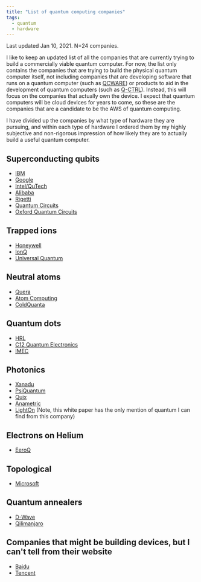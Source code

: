 ```yaml
---
title: "List of quantum computing companies"
tags:
  - quantum
  - hardware
---
```


Last updated Jan 10, 2021. N=24 companies.

I like to keep an updated list of all the companies that are currently trying to build a commercially viable quantum computer. For now, the list only contains the companies that are trying to build the physical quantum computer itself, not including companies that are developing software that runs on a quantum computer (such as [QCWARE](https://qcware.com/)) or products to aid in the development of quantum computers (such as [Q-CTRL](https://q-ctrl.com/products/)). Instead, this will focus on the companies that actually own the device. I expect that quantum computers will be cloud devices for years to come, so these are the companies that are a candidate to be the AWS of quantum computing.

I have divided up the companies by what type of hardware they are pursuing, and within each type of hardware I ordered them by my highly subjective and non-rigorous impression of how likely they are to actually build a useful quantum computer.

## Superconducting qubits
- [IBM](https://www.ibm.com/quantum-computing/)
- [Google](https://research.google/teams/applied-science/quantum/)
- [Intel/QuTech](https://www.intel.com/content/www/us/en/research/quantum-computing.html)
- [Alibaba](https://damo.alibaba.com/labs/quantum)
- [Rigetti](https://www.rigetti.com/)
- [Quantum Circuits](https://quantumcircuits.com/)
- [Oxford Quantum Circuits](https://oxfordquantumcircuits.com/story)

## Trapped ions
- [Honeywell](https://www.honeywell.com/us/en/company/quantum)
- [IonQ](https://ionq.com/)
- [Universal Quantum](https://universalquantum.com/)

## Neutral atoms
- [Quera](https://www.quera-computing.com/)
- [Atom Computing](https://www.atom-computing.com/)
- [ColdQuanta](https://www.coldquanta.com/#)

## Quantum dots
- [HRL](https://quantum.hrl.com/)
- [C12 Quantum Electronics](https://www.linkedin.com/company/c12-quantum-electronics/)
- [IMEC](https://www.imec-int.com/en/quantum-computing)

## Photonics
- [Xanadu](https://www.xanadu.ai/)
- [PsiQuantum](https://psiquantum.com/)
- [Quix](https://www.quix.nl/)
- [Anametric](https://anametric.com/)
- [LightOn](https://lighton.ai/wp-content/uploads/2020/10/White-Paper.pdf) (Note, this white paper has the only mention of quantum I can find from this company)

## Electrons on Helium
- [EeroQ](https://www.eeroq.com/)

## Topological
- [Microsoft](https://cloudblogs.microsoft.com/quantum/2018/06/06/the-microsoft-approach-to-quantum-computing/)

## Quantum annealers
- [D-Wave](https://www.dwavesys.com/)
- [Qilimanjaro](http://www.qilimanjaro.tech/about/)

## Companies that might be building devices, but I can't tell from their website
- [Baidu](http://research.baidu.com/Research_Areas/index-view?id=75)
- [Tencent](https://quantum.tencent.com/en-us/)